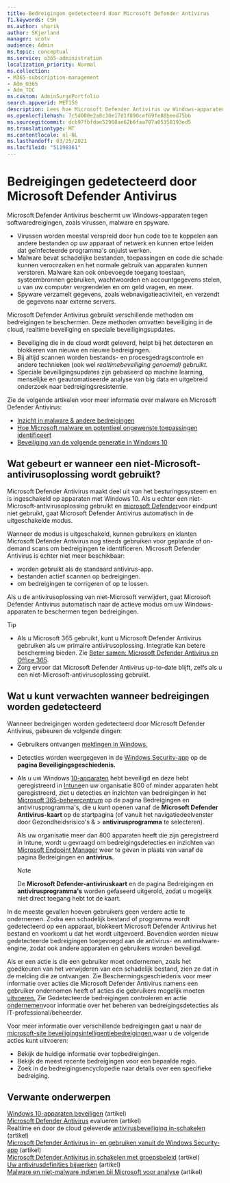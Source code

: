 ```yaml
---
title: Bedreigingen gedetecteerd door Microsoft Defender Antivirus
f1.keywords: CSH
ms.author: sharik
author: SKjerland
manager: scotv
audience: Admin
ms.topic: conceptual
ms.service: o365-administration
localization_priority: Normal
ms.collection:
- M365-subscription-management
- Adm_O365
- Adm_TOC
ms.custom: AdminSurgePortfolio
search.appverid: MET150
description: Lees hoe Microsoft Defender Antivirus uw Windows-apparaten beschermt tegen softwaredreigingen, zoals virussen, malware en spyware.
ms.openlocfilehash: 7c5d000e2a8c30e17d1f890cef69fe88beed75bb
ms.sourcegitcommit: dcb97fbfdae52960ae62b6faa707a05358193ed5
ms.translationtype: MT
ms.contentlocale: nl-NL
ms.lasthandoff: 03/25/2021
ms.locfileid: "51198361"
---
```

# <a name="threats-detected-by-microsoft-defender-antivirus"></a>Bedreigingen gedetecteerd door Microsoft Defender Antivirus

Microsoft Defender Antivirus beschermt uw Windows-apparaten tegen softwaredreigingen, zoals virussen, malware en spyware.

- Virussen worden meestal verspreid door hun code toe te koppelen aan andere bestanden op uw apparaat of netwerk en kunnen ertoe leiden dat geïnfecteerde programma's onjuist werken.
- Malware bevat schadelijke bestanden, toepassingen en code die schade kunnen veroorzaken en het normale gebruik van apparaten kunnen verstoren. Malware kan ook onbevoegde toegang toestaan, systeembronnen gebruiken, wachtwoorden en accountgegevens stelen, u van uw computer vergrendelen en om geld vragen, en meer.
- Spyware verzamelt gegevens, zoals webnavigatieactiviteit, en verzendt de gegevens naar externe servers.
 
Microsoft Defender Antivirus gebruikt verschillende methoden om bedreigingen te beschermen. Deze methoden omvatten beveiliging in de cloud, realtime beveiliging en speciale beveiligingsupdates.

- Beveiliging die in de cloud wordt geleverd, helpt bij het detecteren en blokkeren van nieuwe en nieuwe bedreigingen.
- Bij altijd scannen worden bestands- en procesgedragscontrole en andere technieken (ook wel *realtimebeveiliging genoemd) gebruikt.*
- Speciale beveiligingsupdates zijn gebaseerd op machine learning, menselijke en geautomatiseerde analyse van big data en uitgebreid onderzoek naar bedreigingsresistentie. 

Zie de volgende artikelen voor meer informatie over malware en Microsoft Defender Antivirus: 

- [Inzicht in malware & andere bedreigingen](/windows/security/threat-protection/intelligence/understanding-malware)
- [Hoe Microsoft malware en potentieel ongewenste toepassingen identificeert](/windows/security/threat-protection/intelligence/criteria)
- [Beveiliging van de volgende generatie in Windows 10](/windows/security/threat-protection/microsoft-defender-antivirus/microsoft-defender-antivirus-in-windows-10)

## <a name="what-happens-when-a-non-microsoft-antivirus-solution-is-used"></a>Wat gebeurt er wanneer een niet-Microsoft-antivirusoplossing wordt gebruikt? 

Microsoft Defender Antivirus maakt deel uit van het besturingssysteem en is ingeschakeld op apparaten met Windows 10. Als u echter een niet-Microsoft-antivirusoplossing gebruikt en [microsoft Defender](/windows/security/threat-protection/microsoft-defender-atp/microsoft-defender-advanced-threat-protection)voor eindpunt niet gebruikt, gaat Microsoft Defender Antivirus automatisch in de uitgeschakelde modus.  

Wanneer de modus is uitgeschakeld, kunnen gebruikers en klanten Microsoft Defender Antivirus nog steeds gebruiken voor geplande of on-demand scans om bedreigingen te identificeren. Microsoft Defender Antivirus is echter niet meer beschikbaar:

- worden gebruikt als de standaard antivirus-app.
- bestanden actief scannen op bedreigingen.
- om bedreigingen te corrigeren of op te lossen.

Als u de antivirusoplossing van niet-Microsoft verwijdert, gaat Microsoft Defender Antivirus automatisch naar de actieve modus om uw Windows-apparaten te beschermen tegen bedreigingen.

> [!TIP]
> - Als u Microsoft 365 gebruikt, kunt u Microsoft Defender Antivirus gebruiken als uw primaire antivirusoplossing. Integratie kan betere bescherming bieden. Zie [Beter samen: Microsoft Defender Antivirus en Office 365](/windows/security/threat-protection/microsoft-defender-antivirus/office-365-microsoft-defender-antivirus).
> - Zorg ervoor dat Microsoft Defender Antivirus up-to-date blijft, zelfs als u een niet-Microsoft-antivirusoplossing gebruikt.

## <a name="what-to-expect-when-threats-are-detected"></a>Wat u kunt verwachten wanneer bedreigingen worden gedetecteerd

Wanneer bedreigingen worden gedetecteerd door Microsoft Defender Antivirus, gebeuren de volgende dingen:

- Gebruikers ontvangen [meldingen in Windows.](https://support.microsoft.com/windows/8942c744-6198-fe56-4639-34320cf9444e) 
- Detecties worden weergegeven in de [Windows Security-app](/windows/security/threat-protection/windows-defender-security-center/windows-defender-security-center) op de **pagina Beveiligingsgeschiedenis.**  
- Als u uw Windows [10-apparaten](secure-win-10-pcs.md) hebt beveiligd en deze hebt geregistreerd in [Intune](/mem/intune/enrollment/windows-enrollment-methods)en uw organisatie 800 of minder apparaten hebt geregistreerd, ziet u detecties en inzichten van bedreigingen in het  <a href="https://go.microsoft.com/fwlink/p/?linkid=2024339" target="_blank">Microsoft 365-beheercentrum</a> op de pagina Bedreigingen en antivirusprogramma's, die u kunt openen vanaf de **Microsoft Defender Antivirus-kaart** op de startpagina (of vanuit het navigatiedeelvenster door Gezondheidsrisico's &   >  **antivirusprogramma** te selecteren).

    Als uw organisatie meer dan 800 apparaten heeft die zijn geregistreerd in Intune, wordt u gevraagd om bedreigingsdetecties en inzichten van [Microsoft Endpoint Manager](/mem/endpoint-manager-overview) weer te geven in plaats van vanaf de pagina Bedreigingen en **antivirus.**
 
    > [!NOTE]
    > De **Microsoft Defender-antiviruskaart** en de pagina Bedreigingen en **antivirusprogramma's** worden gefaseerd uitgerold, zodat u mogelijk niet direct toegang hebt tot de kaart.

In de meeste gevallen hoeven gebruikers geen verdere actie te ondernemen. Zodra een schadelijk bestand of programma wordt gedetecteerd op een apparaat, blokkeert Microsoft Defender Antivirus het bestand en voorkomt u dat het wordt uitgevoerd. Bovendien worden nieuw gedetecteerde bedreigingen toegevoegd aan de antivirus- en antimalware-engine, zodat ook andere apparaten en gebruikers worden beveiligd.  

Als er een actie is die een gebruiker moet ondernemen, zoals het goedkeuren van het verwijderen van een schadelijk bestand, zien ze dat in de melding die ze ontvangen. Zie Beschermingsgeschiedenis voor meer informatie over acties die Microsoft Defender Antivirus namens een gebruiker ondernomen heeft of acties die gebruikers mogelijk moeten [uitvoeren.](https://support.microsoft.com/office/f1e5fd95-09b4-46d1-b8c7-1059a1e09708) Zie Gedetecteerde bedreigingen controleren en actie [ondernemen](review-threats-take-action.md)voor informatie over het beheren van bedreigingsdetecties als IT-professional/beheerder.

Voor meer informatie over verschillende bedreigingen gaat u naar de <a href="https://www.microsoft.com/wdsi/threats" target="_blank">microsoft-site beveiligingsintelligentiebedreigingen,</a>waar u de volgende acties kunt uitvoeren: 

- Bekijk de huidige informatie over topbedreigingen.
- Bekijk de meest recente bedreigingen voor een bepaalde regio.
- Zoek in de bedreigingsencyclopedie naar details over een specifieke bedreiging.

## <a name="related-content"></a>Verwante onderwerpen

[Windows 10-apparaten beveiligen](secure-windows-10-devices.md) (artikel)\
[Microsoft Defender Antivirus](/windows/security/threat-protection/microsoft-defender-antivirus/evaluate-microsoft-defender-antivirus) evalueren (artikel)\
Realtime en door de cloud geleverde [antivirusbeveiliging in-schakelen](/mem/intune/user-help/turn-on-defender-windows#turn-on-real-time-and-cloud-delivered-protection) (artikel)\
[Microsoft Defender Antivirus in- en gebruiken vanuit de Windows Security-app](/windows/security/threat-protection/microsoft-defender-antivirus/microsoft-defender-security-center-antivirus) (artikel)\
[Microsoft Defender Antivirus in schakelen met groepsbeleid](/mem/intune/user-help/turn-on-defender-windows#turn-on-windows-defender) (artikel)\
[Uw antivirusdefinities bijwerken](/mem/intune/user-help/turn-on-defender-windows#update-your-antivirus-definitions) (artikel)\
[Malware en niet-malware indienen bij Microsoft voor analyse](/microsoft-365/security/office-365-security/submitting-malware-and-non-malware-to-microsoft-for-analysis) (artikel)
